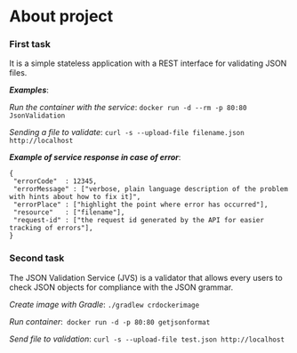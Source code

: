 # About project

### First task
 
It is a simple stateless application with a REST interface for validating JSON files.

**_Examples_**:

*Run the container with the service*:
```docker run -d --rm -p 80:80 JsonValidation```


*Sending a file to validate*:
```curl -s --upload-file filename.json http://localhost```

**_Example of service response in case of error_**:
```
{
 "errorCode"  : 12345,
 "errorMessage" : ["verbose, plain language description of the problem with hints about how to fix it]",
 "errorPlace" : ["highlight the point where error has occurred"],
 "resource"   : ["filename"],
 "request-id" : ["the request id generated by the API for easier tracking of errors"],
}
``` 
### Second task
 
The JSON Validation Service (JVS) is a validator that allows every users to check JSON objects for compliance with the JSON grammar.

*Create image with Gradle*: ```./gradlew crdockerimage```

*Run container*:``` docker run -d -p 80:80 getjsonformat```

*Send file to validation*: ```curl -s --upload-file test.json http://localhost```
